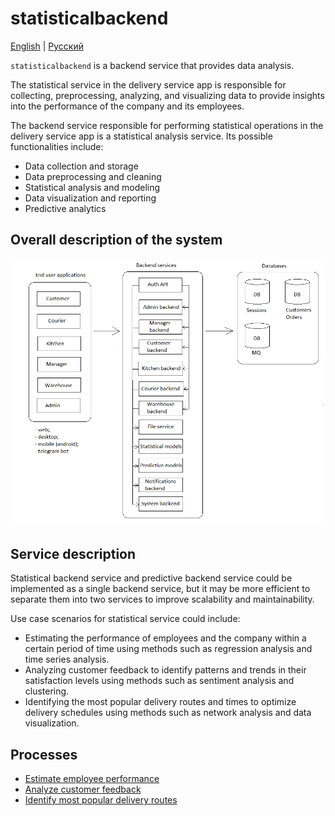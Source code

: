# statisticalbackend

[English](statisticalbackend.md) | [Русский](statisticalbackend.ru.md)

`statisticalbackend` is a backend service that provides data analysis.

The statistical service in the delivery service app is responsible for collecting, preprocessing, analyzing, and visualizing data to provide insights into the performance of the company and its employees. 

The backend service responsible for performing statistical operations in the delivery service app is a statistical analysis service. Its possible functionalities include:

- Data collection and storage
- Data preprocessing and cleaning
- Statistical analysis and modeling
- Data visualization and reporting
- Predictive analytics

## Overall description of the system 

![system_overall](../img/system_overall.png)

## Service description

Statistical backend service and predictive backend service could be implemented as a single backend service, but it may be more efficient to separate them into two services to improve scalability and maintainability.

Use case scenarios for statistical service could include:
- Estimating the performance of employees and the company within a certain period of time using methods such as regression analysis and time series analysis.
- Analyzing customer feedback to identify patterns and trends in their satisfaction levels using methods such as sentiment analysis and clustering.
- Identifying the most popular delivery routes and times to optimize delivery schedules using methods such as network analysis and data visualization.

## Processes

- [Estimate employee performance](../processes/statisticalbackend/estimateemployeeperformance.md)
- [Analyze customer feedback](../processes/statisticalbackend/analyzecustomerfeedback.md)
- [Identify most popular delivery routes](../processes/statisticalbackend/populardevileryroutes.md)
